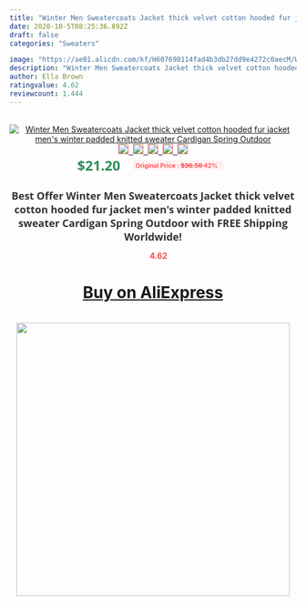 ```yaml
---
title: "Winter Men Sweatercoats Jacket thick velvet cotton hooded fur jacket men's winter padded knitted sweater Cardigan Spring Outdoor"
date: 2020-10-5T08:25:36.892Z
draft: false
categories: "Sweaters"

image: "https://ae01.alicdn.com/kf/H607690114fad4b3db27dd9e4272c0aecM/Winter-Men-Sweatercoats-Jacket-thick-velvet-cotton-hooded-fur-jacket-men-s-winter-padded-knitted-sweater.jpg"
description: "Winter Men Sweatercoats Jacket thick velvet cotton hooded fur jacket men's winter padded knitted sweater Cardigan Spring Outdoor"
author: Ella Brown
ratingvalue: 4.62
reviewcount: 1.444
---
```

<br>
<div style="text-align: center;">
<a href="https://s.click.aliexpress.com/e/_983O6D" target="_blank" rel="nofollow noopener noreferrer"><img alt="Winter Men Sweatercoats Jacket thick velvet cotton hooded fur jacket men's winter padded knitted sweater Cardigan Spring Outdoor" class="magnifier-image" src="https://ae01.alicdn.com/kf/H607690114fad4b3db27dd9e4272c0aecM/Winter-Men-Sweatercoats-Jacket-thick-velvet-cotton-hooded-fur-jacket-men-s-winter-padded-knitted-sweater.jpg_640x640.jpg">
<br>
<img style="border:1px solid salmon" src="https://ae01.alicdn.com/kf/H607690114fad4b3db27dd9e4272c0aecM/Winter-Men-Sweatercoats-Jacket-thick-velvet-cotton-hooded-fur-jacket-men-s-winter-padded-knitted-sweater.jpg_120x120.jpg">&nbsp;&nbsp;<img style="border:1px solid salmon" src="https://ae01.alicdn.com/kf/Hcc6fe40cc1044fc9bd2e24ce1a0141f7f/Winter-Men-Sweatercoats-Jacket-thick-velvet-cotton-hooded-fur-jacket-men-s-winter-padded-knitted-sweater.jpg_120x120.jpg">&nbsp;&nbsp;<img style="border:1px solid salmon" src="https://ae01.alicdn.com/kf/H0a86fda8644f4d8789b93625384a4e49d/Winter-Men-Sweatercoats-Jacket-thick-velvet-cotton-hooded-fur-jacket-men-s-winter-padded-knitted-sweater.jpg_120x120.jpg">&nbsp;&nbsp;<img style="border:1px solid salmon" src="https://ae01.alicdn.com/kf/Hcb4ccb87fb374c07bba46c71fece580bR/Winter-Men-Sweatercoats-Jacket-thick-velvet-cotton-hooded-fur-jacket-men-s-winter-padded-knitted-sweater.jpg_120x120.jpg">&nbsp;&nbsp;<img style="border:1px solid salmon" src="https://ae01.alicdn.com/kf/H94daa87456cb4a0b8284e21d3e663befS/Winter-Men-Sweatercoats-Jacket-thick-velvet-cotton-hooded-fur-jacket-men-s-winter-padded-knitted-sweater.jpg_120x120.jpg"></a></div><br0>
<div style="text-align: center;"><span style="background-color: white; border: 0px; box-sizing: border-box; color: seagreen; display: inline-block; font-family: &quot;open sans&quot; , &quot;arial&quot; , &quot;helvetica&quot; , sans-serif , &quot;heiti&quot;; font-size: 24px; font-stretch: inherit; font-weight: 700; line-height: inherit; margin: 0px 10px 0px 0px; padding: 0px; vertical-align: middle;">$21.20 </span>
<span style="background: rgb(255 , 241 , 241); border-radius: 3px; border: 0px; box-sizing: border-box; color: #ff4747; display: inline-block; font-family: inherit; font-size: 12px; font-stretch: inherit; font-style: inherit; font-variant: inherit; font-weight: 600; line-height: inherit; margin: 0px; padding: 2px 5px; transform: scale(0.9); vertical-align: middle;">Original Price : <b style="text-decoration: line-through;">$36.56 </b> 42%&nbsp;&nbsp;</span></div>
<h1 style="color: #333333; display: inline-block; font-family: &quot;open sans&quot; , &quot;arial&quot; , &quot;helvetica&quot; , sans-serif , &quot;heiti&quot;; font-size: 18px; font-stretch: inherit; font-weight: 700; text-align: center;">Best Offer Winter Men Sweatercoats Jacket thick velvet cotton hooded fur jacket men's winter padded knitted sweater Cardigan Spring Outdoor with FREE Shipping Worldwide!</h1>
<div style="color: #ff4747; text-align: center;">
<img src="https://4.bp.blogspot.com/-M0ZcTcb-5uY/XleCXlxnR4I/AAAAAAAAAEc/OrjgMkXV1oMQFaCRZj5HQwOCBcu3w1FegCPcBGAYYCw/s1600/star.png" style="height: 15px;">&nbsp;<b>4.62</b></div>
<div class="button_cont" align="center"><a class="buynow_a" href="https://s.click.aliexpress.com/e/_983O6D" target="_blank" rel="nofollow noopener noreferrer"><H1>Buy on AliExpress</H1></a></div><br>
<div class="separator" style="clear: both; text-align: center;">
<img src="https://lh3.googleusercontent.com/-pTy5HemUv9M/XlePHvY0dAI/AAAAAAAAAE4/0nX5iRUoIWY8eMW9Dpxeirr157OZliDIgCLcBGAsYHQ/s1600/badge.gif" width="480">
</div>
